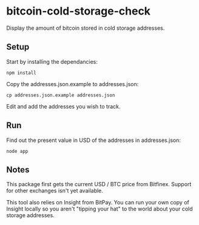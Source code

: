 # bitcoin-cold-storage-check
Display the amount of bitcoin stored in cold storage addresses.

Setup
-----
Start by installing the dependancies:

    npm install

Copy the addresses.json.example to addresses.json:

    cp addresses.json.example addresses.json

Edit and add the addresses you wish to track.

Run
---
Find out the present value in USD of the addresses in addresses.json:

    node app

Notes
-----
This package first gets the current USD / BTC price from Bitfinex. Support 
for other exchanges isn't yet available.

This tool also relies on Insight from BitPay. You can run your own copy of 
Insight locally so you aren't "tipping your hat" to the world about your
cold storage addresses.
